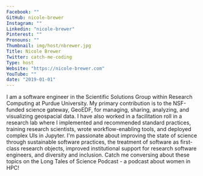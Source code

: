 ```yaml
---
Facebook: ""
GitHub: nicole-brewer
Instagram: ""
Linkedin: "nicole-brewer"
Pinterest: ""
Pronouns: ""
Thumbnail: img/host/nbrewer.jpg
Title: Nicole Brewer
Twitter: catch-me-coding
Type: host
Website: "https://nicole-brewer.com"
YouTube: ""
date: "2019-01-01"
---
```

I am a software engineer in the Scientific Solutions Group within Research Computing at Purdue University. My primary contribution is to the NSF-funded science gateway, GeoEDF, for managing, sharing, analyzing, and visualizing geospacial data. I have also worked in a facilitation roll in a research lab where I implemented and recommended standard practices, training research scientists, wrote workflow-enabling tools, and deployed complex UIs in Jupyter. I'm passionate about improving the state of science through sustainable software practices, the treatment of software as first-class research objects, improved institutional support for research software engineers, and diversity and inclusion. Catch me conversing about these topics on the Long Tales of Science Podcast - a podcast about women in HPC!